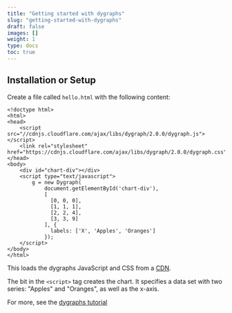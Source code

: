 ```yaml
---
title: "Getting started with dygraphs"
slug: "getting-started-with-dygraphs"
draft: false
images: []
weight: 1
type: docs
toc: true
---
```


## Installation or Setup
Create a file called `hello.html` with the following content:

    <!doctype html>
    <html>
    <head>
        <script src="//cdnjs.cloudflare.com/ajax/libs/dygraph/2.0.0/dygraph.js"></script>
        <link rel="stylesheet" href="https://cdnjs.cloudflare.com/ajax/libs/dygraph/2.0.0/dygraph.css">
    </head>
    <body>
        <div id="chart-div"></div>
        <script type="text/javascript">
            g = new Dygraph(
                document.getElementById('chart-div'),
                [
                  [0, 0, 0],
                  [1, 1, 1],
                  [2, 2, 4],
                  [3, 3, 9]
                ], {
                  labels: ['X', 'Apples', 'Oranges']
                });
        </script>
    </body>
    </html>

This loads the dygraphs JavaScript and CSS from a [CDN][].

The bit in the `<script>` tag creates the chart. It specifies a data set with two series: "Apples" and "Oranges", as well as the x-axis.

For more, see the [dygraphs tutorial][1]

[cdn]: https://en.wikipedia.org/wiki/Content_delivery_network
[1]: http://dygraphs.com/tutorial.html

